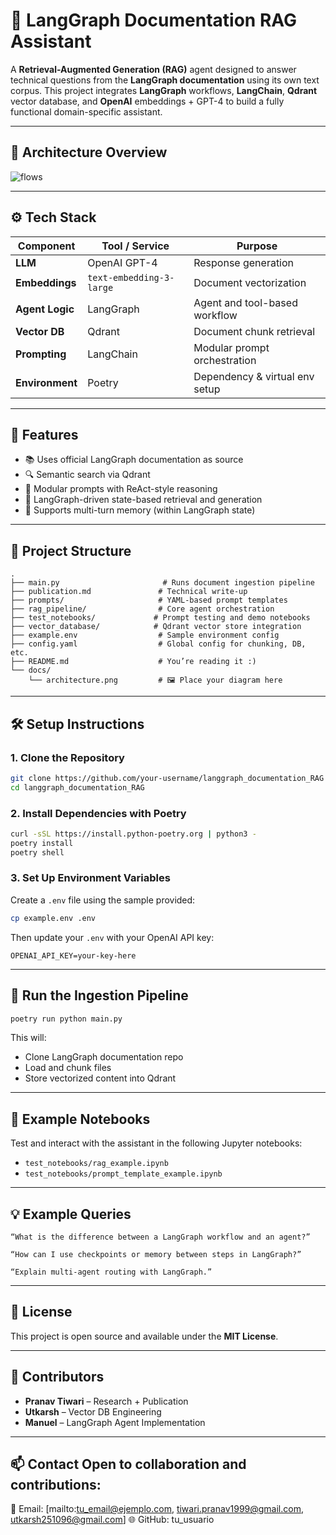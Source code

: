 
# 🤖 LangGraph Documentation RAG Assistant

A **Retrieval-Augmented Generation (RAG)** agent designed to answer technical questions from the **LangGraph documentation** using its own text corpus. This project integrates **LangGraph** workflows, **LangChain**, **Qdrant** vector database, and **OpenAI** embeddings + GPT-4 to build a fully functional domain-specific assistant.

---


## 🧠 Architecture Overview


![flows](https://github.com/user-attachments/assets/5b901790-8753-47fb-be2c-f06aa0590f49)


---

## ⚙️ Tech Stack

| Component        | Tool / Service              | Purpose                           |
|------------------|-----------------------------|-----------------------------------|
| **LLM**          | OpenAI GPT-4                | Response generation               |
| **Embeddings**   | `text-embedding-3-large`    | Document vectorization            |
| **Agent Logic**  | LangGraph                   | Agent and tool-based workflow     |
| **Vector DB**    | Qdrant                      | Document chunk retrieval          |
| **Prompting**    | LangChain                   | Modular prompt orchestration      |
| **Environment**  | Poetry                      | Dependency & virtual env setup    |

---

## 🚀 Features

- 📚 Uses official LangGraph documentation as source
- 🔍 Semantic search via Qdrant
- 🧠 Modular prompts with ReAct-style reasoning
- 🔄 LangGraph-driven state-based retrieval and generation
- 💬 Supports multi-turn memory (within LangGraph state)

---

## 📂 Project Structure

```
.
├── main.py                       # Runs document ingestion pipeline
├── publication.md               # Technical write-up
├── prompts/                     # YAML-based prompt templates
├── rag_pipeline/                # Core agent orchestration
├── test_notebooks/             # Prompt testing and demo notebooks
├── vector_database/            # Qdrant vector store integration
├── example.env                  # Sample environment config
├── config.yaml                  # Global config for chunking, DB, etc.
├── README.md                    # You’re reading it :)
└── docs/
    └── architecture.png         # 🖼️ Place your diagram here
```

---

## 🛠️ Setup Instructions

### 1. Clone the Repository

```bash
git clone https://github.com/your-username/langgraph_documentation_RAG
cd langgraph_documentation_RAG
```

### 2. Install Dependencies with Poetry

```bash
curl -sSL https://install.python-poetry.org | python3 -
poetry install
poetry shell
```

### 3. Set Up Environment Variables

Create a `.env` file using the sample provided:

```bash
cp example.env .env
```

Then update your `.env` with your OpenAI API key:

```
OPENAI_API_KEY=your-key-here
```

---

## 🧪 Run the Ingestion Pipeline

```bash
poetry run python main.py
```

This will:
- Clone LangGraph documentation repo
- Load and chunk files
- Store vectorized content into Qdrant

---

## 📓 Example Notebooks

Test and interact with the assistant in the following Jupyter notebooks:

- `test_notebooks/rag_example.ipynb`
- `test_notebooks/prompt_template_example.ipynb`

---

## 💡 Example Queries

```text
“What is the difference between a LangGraph workflow and an agent?”

“How can I use checkpoints or memory between steps in LangGraph?”

“Explain multi-agent routing with LangGraph.”
```

---

## 🔖 License

This project is open source and available under the **MIT License**.

---

## 👥 Contributors

- **Pranav Tiwari** – Research + Publication  
- **Utkarsh** – Vector DB Engineering  
- **Manuel** – LangGraph Agent Implementation

---

## 📫 Contact Open to collaboration and contributions: 
📧 Email: [mailto:tu_email@ejemplo.com, tiwari.pranav1999@gmail.com, utkarsh251096@gmail.com] 
🌐 GitHub: tu_usuario
